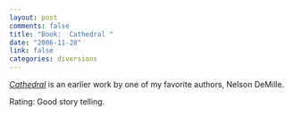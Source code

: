 ```yaml
--- 
layout: post
comments: false
title: "Book:  Cathedral "
date: "2006-11-28"
link: false
categories: diversions
---
```

<i><a href="http://www.amazon.com/Cathedral-Nelson-DeMille/dp/0446358576/sr=8-7/qid=1164767948/ref=pd_bbs_7/104-8717609-9122345?ie=UTF8&s=books" title="Cathedral">Cathedral</a></i> is an earlier work by one of my favorite authors, Nelson DeMille.

Rating: Good story telling.
